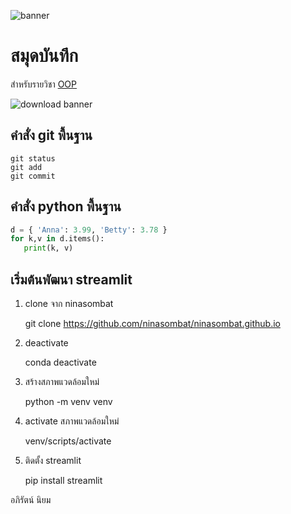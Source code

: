 ![banner](https://hips.hearstapps.com/hmg-prod/images/v12-rx7-2-1668441540.jpg?crop=0.566xw:1.00xh;0.214xw,0&resize=640:*)

# สมุดบันทึก

สำหรับรายวิชา [OOP](https://aphiratniyom.github.io/) 

![download banner](https://cdn.motor1.com/images/mgl/6xWp7/s3/mazda-rx-7-fd.jpg)

## คำสั่ง git พื้นฐาน

```
git status
git add
git commit
```

## คำสั่ง python พื้นฐาน

```python
d = { 'Anna': 3.99, 'Betty': 3.78 }
for k,v in d.items():
   print(k, v)
```

## เริ่มต้นพัฒนา streamlit

1. clone จาก ninasombat

   git clone https://github.com/ninasombat/ninasombat.github.io

2. deactivate

   conda deactivate

3. สร้างสภาพแวดล้อมใหม่

   python -m venv venv

4. activate สภาพแวดล้อมใหม่

   venv/scripts/activate

5. ติดตั้ง streamlit

   pip install streamlit


อภิรัตน์ นิยม
